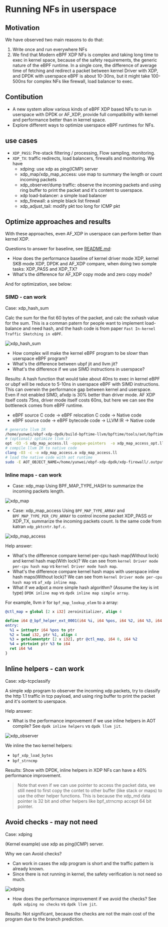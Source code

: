 # Running NFs in userspace

## Motivation

We have observed two main reasons to do that:

1. Write once and run everywhere NFs
2. We find that Modern eBPF XDP NFs is complex and taking long time to exec in kernel space, because of the safety requirements, the generic nature of the eBPF runtime. In a single core, the difference of average time of fetching and redirect a packet between kernel Driver with XDP, and DPDK with userspace eBPF is about 10-30ns, but it might take 100-500ns for complex NFs like firewall, load balancer to exec.

## Contibution

- A new system allow various kinds of eBPF XDP based NFs to run in userspace with DPDK or AF_XDP, provide full compatibility with kernel and performance better than in kernel space.
- Explore different ways to optimize userspace eBPF runtimes for NFs.

## use cases

- `XDP_PASS`: Pre-stack filtering / processing, Flow sampling, monitoring.
- `XDP_TX`: traffic redirects, load balancers, firewalls and monitoring. We have
  - xdping: use xdp as ping(ICMP) server
  - xdp_map/xdp_map_access: use map to summary the length or count incoming packets
  - xdp_observer/dump traffic: observe the incoming packets and using ring buffer to print the packet and it's content to userspace.
  - xdp load-balancer: a simple load balancer
  - xdp_firewall: a simple black list firewall
  - xdp_adjust_tail: modify pkt too long for ICMP pkt

## Optimize approaches and results

With these approaches, even AF_XDP in userspace can perform better than kernel XDP.

Questions to answer for baseline, see [README.md](README.md):

- How does the performance baseline of kernel driver mode XDP, kernel SKB mode XDP, DPDK and AF_XDP compare, when doing two somple tasks: XDP_PASS and XDP_TX?
- What's the difference for AF_XDP copy mode and zero copy mode?
  
And for optimization, see below:

### SIMD - can work

Case: xdp_hash_sum

Calc the sum for the fist 60 bytes of the packet, and calc the xxhash value for the sum. This is a comman patern for people want to implement load-balance and need hash, and the hash code is from paper `Fast In-kernel Traffic Sketching in eBPF`.

![xdp_hash_sum](xdp_hash_sum/ipackets.png)

- How complex will make the kernel eBPF program to be slowr than userspace eBPF program?
- What's the difference between ubpf jit and llvm jit?
- What's the difference if we use SIMD instructions in userspace?

Results: A hash function that would take about 40ns to exec in kernel eBPF or ubpf will be reduce to 5-10ns in userspace eBPF with SIMD instructions. This can overwin the performance gap between kernel and userspace. Even if not enabled SIMD, afxdp is 30% better than driver mode. AF XDP itself costs 75ns, driver mode itself costs 60ns, but here we can see the bottleneck comes from eBPF runtime.

- eBPF source C code -> eBPF relocation C code -> Native code
- eBPF source code -> eBPF bytecode code -> LLVM IR -> Native code

```sh
# generate llvm IR
/home/yunwei/ebpf-xdp-dpdk/build-bpftime-llvm/bpftime/tools/aot/bpftime-aot build  /home/yunwei/ebpf-xdp-dpdk/xdp_progs/.output/xdp_map_access.bpf.o --emit_llvm 2> xdp_map_access.ll
# (optional) optimize llvm ir
opt -O3 -S xdp_map_access.ll -opaque-pointers  -o xdp_map_access_opt.ll
# compile llvm IR to native code
clang -O3 -c -o xdp_map_access.o xdp_map_access.ll
# load the native code with aot runtime
sudo -E AOT_OBJECT_NAME=/home/yunwei/ebpf-xdp-dpdk/xdp-firewall/.output/xdp_firewall.aot.o /home/yunwei/ebpf-xdp-dpdk/dpdk/dpdk_llvm -l 1  --socket-mem=512 -a 0000:18:00.1 -- -p 0x1
```

### Inline maps - can work

- Case: xdp_map Using BPF_MAP_TYPE_HASH to summarize the incoming packets length.

![xdp_map](xdp_map/ipackets.png)

- Case: xdp_map_access Using `BPF_MAP_TYPE_ARRAY` and `BPF_MAP_TYPE_PER_CPU_ARRAY` to control income packet XDP_PASS or XDP_TX, summarize the incoming packets count. Is the same code from katran `xdp_pktcntr.bpf.c`.

![xdp_map_access](xdp_map_access/ipackets.png)

Help answer:

- What's the difference compare kernel per-cpu hash map(Without lock) and kernel hash map(With lock)? We can see from `kernel Driver mode per-cpu hash map` vs k`ernel Driver mode hash map`.
- What's the difference compare kernel hash maps with userspace inline hash maps(Without lock)? We can see from `kernel Driver mode per-cpu hash map` vs `af_xdp inline map`.
- What if we adpot a more simple hash algorithm? (Assume the key is int type) `DPDK inline map` vs `dpdk inline map simple array`.

For example, llvm ir for `bpf_map_lookup_elem` to a array:

```llvm
@ctl_map = global [2 x i32] zeroinitializer, align 4

define i64 @_bpf_helper_ext_0001(i64 %i, i64 %pos, i64 %2, i64 %3, i64 %4) local_unnamed_addr alwaysinline {
entry:
  %1 = inttoptr i64 %pos to ptr
  %2 = load i32, ptr %1, align 4
  %3 = getelementptr [2 x i32], ptr @ctl_map, i64 0, i64 %2
  %4 = ptrtoint ptr %3 to i64
  ret i64 %4
}
```

## Inline helpers - can work

Case: xdp-tcpclassify

A simple xdp program to observer the incoming xdp packets, try to classify the http 1.1 traffic in tcp payload, and using ring buffer to print the packet and it's oontent to userspace.

Help answer:

- What is the performance improvement if we use inline helpers in AOT compile? See `dpdk inline helpers` vs `dpdk llvm jit`.

![xdp_observer](xdp-tcpclassify/ipackets.png)

We inline the two kernel helpers:

- `bpf_xdp_load_bytes`
- `bpf_strncmp`
  
Results: Show with DPDK, inline helpers in XDP NFs can have a 40% performance improvement.
  
> Note that even if we can use pointer to access the packet data, we still need to first copy the contet to other buffer (like stack or maps) to use the other helper functions. This is because the xdp_md data pointer is 32 bit and other helpers like bpf_strncmp accept 64 bit pointer.

## Avoid checks - may not need

Case: xdping

(Kernel example) use xdp as ping(ICMP) server.

Why we can Avoid checks?

- Can work in cases the xdp program is short and the traffic pattern is already known.
- Since there is not running in kernel, the safety verification is not need so much.

![xdping](xdping/ipackets.png)

- How does the performance improvement if we avoid the checks? See `dpdk xdping no checks` vs `dpdk llvm jit`.

Results: Not significant, because the checks are not the main cost of the program due to the branch prediction.
